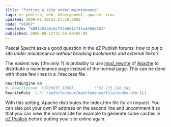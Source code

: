 ```yaml
---
title: "Putting a site under maintenance"
tags: ez publish, web, hébergement, apache, truc
updated: 2009-01-19T21:27:10.000Z
node: "66997"
remoteId: "6091401a0cdcf57e6912f41a4d9de191"
published: 2008-08-12T21:55:00+02:00
---
```


Pascal Specht asks a good question in the eZ Publish forums: *how to put a site under maintenance without breaking bookmarks and external links* ?


The easiest way (the only ?) is probably to use [mod_rewrite](http://httpd.apache.org/docs/2.0/mod/mod_rewrite.html) of [Apache](http://pwet.fr/man/linux/administration_systeme/apache2) to distribute a maintenance page instead of the normal page. This can be done with those few lines in a .htaccess file :

``` apache
RewriteEngine on
#  RewriteCond  %{REMOTE_ADDR}         !^82.225.188.34$
RewriteRule  (.*) /path/to/your/maintenance/file/index.htm [L]

```

With this setting, Apache distributes the index.htm file for all request. You can also put your own IP address on the second line and uncomment it so that you can view the normal site for example to generate some caches in [eZ Publish](/tag/ez-publish) before putting your site online again.

